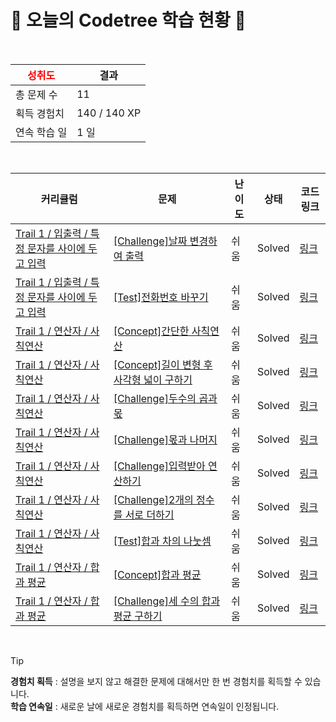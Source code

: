 # 🌲 오늘의 Codetree 학습 현황 🌲

<br />

| <span style="color:red;display:block;text-align:center;"> **성취도**</span> | 결과 |
|---|---|
| 총 문제 수 | 11 |
| 획득 경험치 | 140 / 140 XP |
| 연속 학습 일 | 1 일 |

<br />

|커리큘럼|문제|난이도|상태|코드 링크|
|---|---|---|---|---|
|[Trail 1 / 입출력 / 특정 문자를 사이에 두고 입력](https://https://en.codetree.ai/trail-info/novice-low/)|[[Challenge]날짜 변경하여 출력](https://https://en.codetree.ai/trails/complete/curated-cards/challenge-print-date-with-different-format/)|쉬움|Solved|[링크](https://github.com/honeydewkay/codeTree/blob/main/250109/%EB%82%A0%EC%A7%9C%20%EB%B3%80%EA%B2%BD%ED%95%98%EC%97%AC%20%EC%B6%9C%EB%A0%A5/print-date-with-different-format.java)|
|[Trail 1 / 입출력 / 특정 문자를 사이에 두고 입력](https://https://en.codetree.ai/trail-info/novice-low/)|[[Test]전화번호 바꾸기](https://https://en.codetree.ai/trails/complete/curated-cards/test-change-phone-number/)|쉬움|Solved|[링크](https://github.com/honeydewkay/codeTree/blob/main/250109/%EC%A0%84%ED%99%94%EB%B2%88%ED%98%B8%20%EB%B0%94%EA%BE%B8%EA%B8%B0/change-phone-number.java)|
|[Trail 1 / 연산자 / 사칙연산](https://https://en.codetree.ai/trail-info/novice-low/)|[[Concept]간단한 사칙연산](https://https://en.codetree.ai/trails/complete/curated-cards/intro-simple-arithmetic-operation/)|쉬움|Solved|[링크](https://github.com/honeydewkay/codeTree/blob/main/250109/%EA%B0%84%EB%8B%A8%ED%95%9C%20%EC%82%AC%EC%B9%99%EC%97%B0%EC%82%B0/simple-arithmetic-operation.java)|
|[Trail 1 / 연산자 / 사칙연산](https://https://en.codetree.ai/trail-info/novice-low/)|[[Concept]길이 변형 후 사각형 넓이 구하기](https://https://en.codetree.ai/trails/complete/curated-cards/intro-square-width-after-length-change/)|쉬움|Solved|[링크](https://github.com/honeydewkay/codeTree/blob/main/250109/%EA%B8%B8%EC%9D%B4%20%EB%B3%80%ED%98%95%20%ED%9B%84%20%EC%82%AC%EA%B0%81%ED%98%95%20%EB%84%93%EC%9D%B4%20%EA%B5%AC%ED%95%98%EA%B8%B0/square-width-after-length-change.java)|
|[Trail 1 / 연산자 / 사칙연산](https://https://en.codetree.ai/trail-info/novice-low/)|[[Challenge]두수의 곱과 몫](https://https://en.codetree.ai/trails/complete/curated-cards/challenge-multiple-and-quotient-of-two-numbers/)|쉬움|Solved|[링크](https://github.com/honeydewkay/codeTree/blob/main/250109/%EB%91%90%EC%88%98%EC%9D%98%20%EA%B3%B1%EA%B3%BC%20%EB%AA%AB/multiple-and-quotient-of-two-numbers.java)|
|[Trail 1 / 연산자 / 사칙연산](https://https://en.codetree.ai/trail-info/novice-low/)|[[Challenge]몫과 나머지](https://https://en.codetree.ai/trails/complete/curated-cards/challenge-quotient-remainder/)|쉬움|Solved|[링크](https://github.com/honeydewkay/codeTree/blob/main/250109/%EB%AA%AB%EA%B3%BC%20%EB%82%98%EB%A8%B8%EC%A7%80/quotient-remainder.java)|
|[Trail 1 / 연산자 / 사칙연산](https://https://en.codetree.ai/trail-info/novice-low/)|[[Challenge]입력받아 연산하기](https://https://en.codetree.ai/trails/complete/curated-cards/challenge-take-input-and-operate/)|쉬움|Solved|[링크](https://github.com/honeydewkay/codeTree/blob/main/250109/%EC%9E%85%EB%A0%A5%EB%B0%9B%EC%95%84%20%EC%97%B0%EC%82%B0%ED%95%98%EA%B8%B0/take-input-and-operate.java)|
|[Trail 1 / 연산자 / 사칙연산](https://https://en.codetree.ai/trail-info/novice-low/)|[[Challenge]2개의 정수를 서로 더하기](https://https://en.codetree.ai/trails/complete/curated-cards/challenge-add-two-integers-each-other/)|쉬움|Solved|[링크](https://github.com/honeydewkay/codeTree/blob/main/250109/2%EA%B0%9C%EC%9D%98%20%EC%A0%95%EC%88%98%EB%A5%BC%20%EC%84%9C%EB%A1%9C%20%EB%8D%94%ED%95%98%EA%B8%B0/add-two-integers-each-other.java)|
|[Trail 1 / 연산자 / 사칙연산](https://https://en.codetree.ai/trail-info/novice-low/)|[[Test]합과 차의 나눗셈](https://https://en.codetree.ai/trails/complete/curated-cards/test-divide-of-sum-and-sub/)|쉬움|Solved|[링크](https://github.com/honeydewkay/codeTree/blob/main/250109/%ED%95%A9%EA%B3%BC%20%EC%B0%A8%EC%9D%98%20%EB%82%98%EB%88%97%EC%85%88/divide-of-sum-and-sub.java)|
|[Trail 1 / 연산자 / 합과 평균](https://https://en.codetree.ai/trail-info/novice-low/)|[[Concept]합과 평균](https://https://en.codetree.ai/trails/complete/curated-cards/intro-sum-and-avg/)|쉬움|Solved|[링크](https://github.com/honeydewkay/codeTree/blob/main/250109/%ED%95%A9%EA%B3%BC%20%ED%8F%89%EA%B7%A0/sum-and-avg.java)|
|[Trail 1 / 연산자 / 합과 평균](https://https://en.codetree.ai/trail-info/novice-low/)|[[Challenge]세 수의 합과 평균 구하기](https://https://en.codetree.ai/trails/complete/curated-cards/challenge-sum-and-mean-of-three-numbers/)|쉬움|Solved|[링크](https://github.com/honeydewkay/codeTree/blob/main/250109/%EC%84%B8%20%EC%88%98%EC%9D%98%20%ED%95%A9%EA%B3%BC%20%ED%8F%89%EA%B7%A0%20%EA%B5%AC%ED%95%98%EA%B8%B0/sum-and-mean-of-three-numbers.java)|


<br />

> [!TIP]
> **경험치 획득** : 설명을 보지 않고 해결한 문제에 대해서만 한 번 경험치를 획득할 수 있습니다.  
> **학습 연속일** : 새로운 날에 새로운 경험치를 획득하면 연속일이 인정됩니다.

